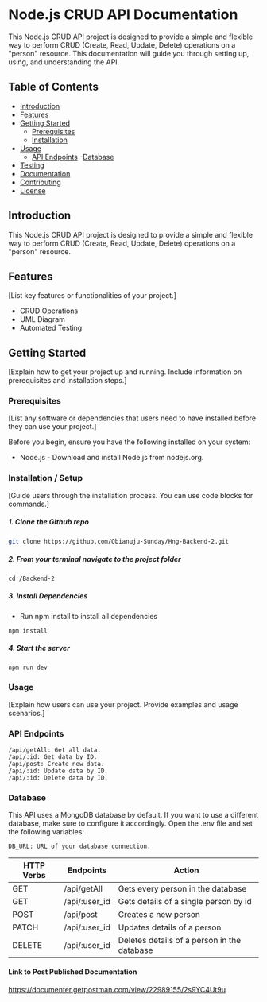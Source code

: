 
# Node.js CRUD API Documentation

This Node.js CRUD API project is designed to provide a simple and flexible way to perform CRUD (Create, Read, Update, Delete) operations on a "person" resource. This documentation will guide you through setting up, using, and understanding the API.


## Table of Contents

- [Introduction](#introduction)
- [Features](#features)
- [Getting Started](#getting-started)
  - [Prerequisites](#prerequisites)
  - [Installation](#installation)
- [Usage](#usage)
  - [API Endpoints](#api-endpoints)
  -[Database](#database)
- [Testing](#testing)
- [Documentation](#documentation)
- [Contributing](#contributing)
- [License](#license)

## Introduction

This Node.js CRUD API project is designed to provide a simple and flexible way to perform CRUD (Create, Read, Update, Delete) operations on a "person" resource.

## Features

[List key features or functionalities of your project.]

- CRUD Operations
- UML Diagram
- Automated Testing

## Getting Started

[Explain how to get your project up and running. Include information on prerequisites and installation steps.]

### Prerequisites

[List any software or dependencies that users need to have installed before they can use your project.]

Before you begin, ensure you have the following installed on your system:


- Node.js - Download and install Node.js from nodejs.org.

### Installation / Setup

[Guide users through the installation process. You can use code blocks for commands.]

##### 1. Clone the Github repo

```bash
git clone https://github.com/Obianuju-Sunday/Hng-Backend-2.git
```
##### 2. From your terminal navigate to the project folder
```
cd /Backend-2
```
##### 3. Install Dependencies
* Run npm install to install all dependencies

```
npm install
```
##### 4. Start the server
```
npm run dev
```


### Usage
[Explain how users can use your project. Provide examples and usage scenarios.]

### API Endpoints


```
/api/getAll: Get all data.
/api/:id: Get data by ID.
/api/post: Create new data.
/api/:id: Update data by ID.
/api/:id: Delete data by ID.
```
### Database

This API uses a MongoDB database by default. If you want to use a different database, make sure to configure it accordingly. Open the .env file and set the following variables:
```
DB_URL: URL of your database connection.
```

| HTTP Verbs | Endpoints | Action |
| --------------- | --------------- | --------------- |
| GET | /api/getAll | Gets every person in the database |
| GET | /api/:user_id | Gets details of a single person by id |
| POST | /api/post | Creates a new person |
| PATCH | /api/:user_id | Updates details of a person |
| DELETE | /api/:user_id | Deletes details of a person in the database |



#### Link to Post Published Documentation

https://documenter.getpostman.com/view/22989155/2s9YC4Ut9u